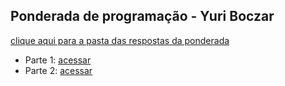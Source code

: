 ## Ponderada de programação - Yuri Boczar

[clique aqui para a pasta das respostas da ponderada](docs)

- Parte 1: [acessar](docs/Parte1.md)
- Parte 2: [acessar](docs\Parte2.md)
